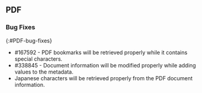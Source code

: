 ## PDF

### Bug Fixes
{:#PDF-bug-fixes}

* \#167592 - PDF bookmarks will be retrieved properly while it contains special characters.
* \#338845 - Document information will be modified properly while adding values to the metadata.
* Japanese characters will be retrieved properly from the PDF document information.
